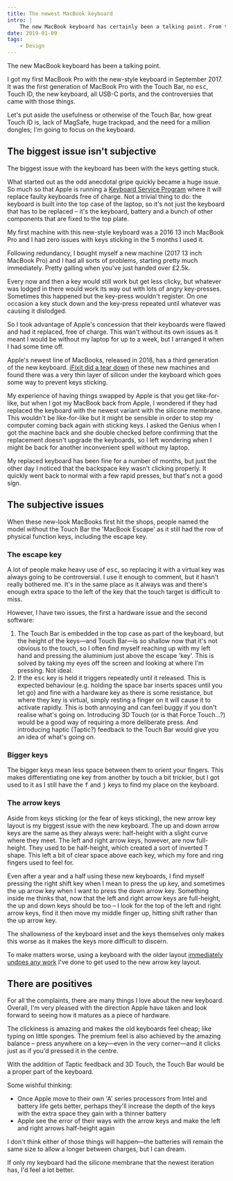 ```yaml
---
title: The newest MacBook keyboard
intro: |
    The new MacBook keyboard has certainly been a talking point. From the new layout to the Touch Bar and keys sticking; I both love and loathe it.
date: 2019-01-09
tags:
    - Design
---
```


The new MacBook keyboard has been a talking point.

I got my first MacBook Pro with the new-style keyboard in September 2017. It was the first generation of MacBook Pro with the Touch Bar, no <kbd>esc</kbd>, Touch ID, the new keyboard, all USB-C ports, and the controversies that came with those things.

Let's put aside the usefulness or otherwise of the Touch Bar, how great Touch ID is, lack of MagSafe, huge trackpad, and the need for a million dongles; I'm going to focus on the keyboard.


## The biggest issue isn't subjective

The biggest issue with the keyboard has been with the keys getting stuck.

What started out as the odd anecdotal gripe quickly became a huge issue. So much so that Apple is running a [Keyboard Service Program](https://www.apple.com/support/keyboard-service-program-for-macbook-and-macbook-pro/) where it will replace faulty keyboards free of charge. Not a trivial thing to do: the keyboard is built into the top case of the laptop, so it's not just the keyboard that has to be replaced – it's the keyboard, battery and a bunch of other components that are fixed to the top plate.

My first machine with this new-style keyboard was a 2016 13 inch MacBook Pro and I had zero issues with keys sticking in the 5 months I used it.

Following redundancy, I bought myself a new machine (2017 13 inch MacBook Pro) and I had all sorts of problems, starting pretty much immediately. Pretty galling when you've just handed over £2.5k.

Every now and then a key would still work but get less clicky, but whatever was lodged in there would work its way out with lots of angry key-presses. Sometimes this happened but the key-press wouldn't register. On one occasion a key stuck down and the key-press repeated until whatever was causing it dislodged.

So I took advantage of Apple's concession that their keyboards were flawed and had it replaced, free of charge. This wan't without its own issues as it meant I would be without my laptop for up to a week, but I arranged it when I had some time off.

Apple's newest line of MacBooks, released in 2018, has a third generation of the new keyboard. [iFixit did a tear down](https://www.ifixit.com/Teardown/MacBook+Pro+13-Inch+Touch+Bar+2018+Keyboard+Teardown/111509) of these new machines and found there was a very thin layer of silicon under the keyboard which goes some way to prevent keys sticking.

My experience of having things swapped by Apple is that you get like-for-like, but when I got my MacBook back from Apple, I wondered if they had replaced the keyboard with the newest variant with the silicone membrane. This wouldn't be like-for-like but it might be sensible in order to stop my computer coming back again with sticking keys. I asked the Genius when I got the machine back and she double checked before confirming that the replacement doesn't upgrade the keyboards, so I left wondering when I might be back for another inconvenient spell without my laptop.

My replaced keyboard has been fine for a number of months, but just the other day I noticed that the backspace key wasn't clicking properly. It quickly went back to normal with a few rapid presses, but that's not a good sign.


## The subjective issues

When these new-look MacBooks first hit the shops, people named the model without the Touch Bar the 'MacBook Escape' as it still had the row of physical function keys, including the escape key.

### The escape key

A lot of people make heavy use of <kbd>esc</kbd>, so replacing it with a virtual key was always going to be controversial. I use it enough to comment, but it hasn't really bothered me. It's in the same place as it always was and there's enough extra space to the left of the key that the touch target is difficult to miss.

However, I have two issues, the first a hardware issue and the second software:

1. The Touch Bar is embedded in the top case as part of the keyboard, but the height of the keys—and Touch Bar—is so shallow now that it's not obvious to the touch, so I often find myself reaching up with my left hand and pressing the aluminium just above the escape 'key'. This is solved by taking my eyes off the screen and looking at where I'm pressing. Not ideal.
2. If the <kbd>esc</kbd> key is held it triggers repeatedly until it released. This is expected behaviour (e.g. holding the space bar inserts spaces until you let go) and fine with a hardware key as there is some resistance, but where they key is virtual, simply resting a finger on it will cause it to activate rapidly. This is both annoying and can feel buggy if you don't realise what's going on. Introducing 3D Touch (or is that Force Touch…?) would be a good way of requiring a more deliberate press. And introducing haptic (Taptic?) feedback to the Touch Bar would give you an idea of what's going on.

### Bigger keys

The bigger keys mean less space between them to orient your fingers. This makes differentiating one key from another by touch a bit trickier, but I got used to it as I still have the <kbd>f</kbd> and <kbd>j</kbd> keys to find my place on the keyboard.

### The arrow keys

Aside from keys sticking (or the fear of keys sticking), the new arrow key layout is my biggest issue with the new keyboard. The up and down arrow keys are the same as they always were: half-height with a slight curve where they meet. The left and right arrow keys, however, are now full-height. They used to be half-height, which created a sort of inverted T shape. This left a bit of clear space above each key, which my fore and ring fingers used to feel for.

Even after a year and a half using these new keyboards, I find myself pressing the right shift key when I mean to press the up key, and sometimes the up arrow key when I want to press the down arrow key. Something inside me thinks that, now that the left and right arrow keys are full-height, the up and down keys should be too – I look for the top of the left and right arrow keys, find it then move my middle finger up, hitting shift rather than the up arrow key.

The shallowness of the keyboard inset and the keys themselves only makes this worse as it makes the keys more difficult to discern.

To make matters worse, using a keyboard with the older layout [immediately undoes any work](https://media.giphy.com/media/11tTNkNy1SdXGg/giphy.gif) I've done to get used to the new arrow key layout.


## There are positives

For all the complaints, there are many things I love about the new keyboard. Overall, I'm very pleased with the direction Apple have taken and look forward to seeing how it matures as a piece of hardware.

The clickiness is amazing and makes the old keyboards feel cheap; like typing on little sponges. The premium feel is also achieved by the amazing balance – press anywhere on a key—even in the very corner—and it clicks just as if you'd pressed it in the centre.

With the addition of Taptic feedback and 3D Touch, the Touch Bar would be a proper part of the keyboard.

Some wishful thinking:

- Once Apple move to their own 'A' series processors from Intel and battery life gets better, perhaps they'll increase the depth of the keys with the extra space they gain with a thinner battery
- Apple see the error of their ways with the arrow keys and make the left and right arrows half-height again

I don't think either of those things will happen—the batteries will remain the same size to allow a longer between charges, but I can dream.

If only my keyboard had the silicone membrane that the newest iteration has, I'd feel a lot better.

